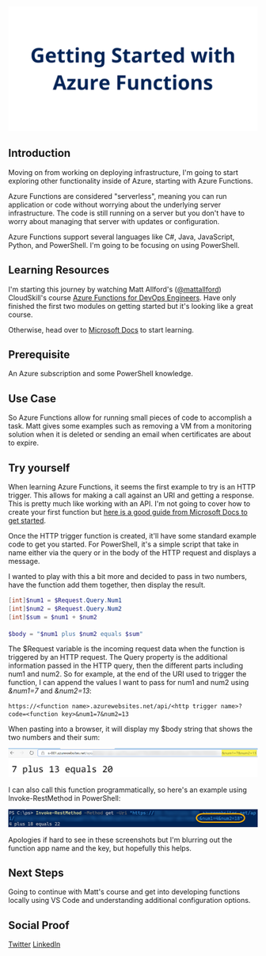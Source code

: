 ![banner](./img/banner.png)

## Introduction

Moving on from working on deploying infrastructure, I'm going to start exploring other functionality inside of Azure, starting with Azure Functions.

Azure Functions are considered "serverless", meaning you can run application or code without worrying about the underlying server infrastructure. The code is still running on a server but you don't have to worry about managing that server with updates or configuration.

Azure Functions support several languages like C#, Java, JavaScript, Python, and PowerShell. I'm going to be focusing on using PowerShell.

## Learning Resources

I'm starting this journey by watching Matt Allford's ([@mattallford](https://twitter.com/mattallford)) CloudSkill's course [Azure Functions for DevOps Engineers](https://portal.cloudskills.io/azure-functions-powershell). Have only finished the first two modules on getting started but it's looking like a great course.

Otherwise, head over to [Microsoft Docs](https://docs.microsoft.com/en-us/azure/azure-functions/functions-overview) to start learning.

## Prerequisite

An Azure subscription and some PowerShell knowledge.

## Use Case

So Azure Functions allow for running small pieces of code to accomplish a task. Matt gives some examples such as removing a VM from a monitoring solution when it is deleted or sending an email when certificates are about to expire.

## Try yourself

When learning Azure Functions, it seems the first example to try is an HTTP trigger. This allows for making a call against an URI and getting a response. This is pretty much like working with an API. I'm not going to cover how to create your first function but [here is a good guide from Microsoft Docs to get started](https://docs.microsoft.com/en-us/azure/azure-functions/functions-create-first-azure-function).

Once the HTTP trigger function is created, it'll have some standard example code to get you started. For PowerShell, it's a simple script that take in name either via the query or in the body of the HTTP request and displays a message.

I wanted to play with this a bit more and decided to pass in two numbers, have the function add them together, then display the result.

```powershell
[int]$num1 = $Request.Query.Num1
[int]$num2 = $Request.Query.Num2
[int]$sum = $num1 + $num2

$body = "$num1 plus $num2 equals $sum"
```

The $Request variable is the incoming request data when the function is triggered by an HTTP request. The Query property is the additional information passed in the HTTP query, then the different parts including num1 and num2. So for example, at the end of the URI used to trigger the function, I can append the values I want to pass for num1 and num2 using *&num1=7* and *&num2=13*:

```
https://<function name>.azurewebsites.net/api/<http trigger name>?code=<function key>&num1=7&num2=13
```

When pasting into a browser, it will display my $body string that shows the two numbers and their sum:

![Calling function in browser](./img/functionbrowser.png)

I can also call this function programmatically, so here's an example using Invoke-RestMethod in PowerShell:

![Calling function in PowerShell](./img/functionpowershell.png)

Apologies if hard to see in these screenshots but I'm blurring out the function app name and the key, but hopefully this helps.

## Next Steps

Going to continue with Matt's course and get into developing functions locally using VS Code and understanding additional configuration options.

## Social Proof

[Twitter](https://twitter.com/JeffWBrown/status/1315334666614829056?s=20)
[LinkedIn](https://www.linkedin.com/posts/jeffwaynebrown_jeffbrowntech100daysofcloud-activity-6721100715701354496--RxU)
